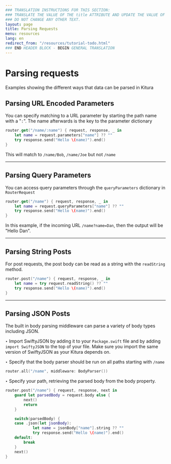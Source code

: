 ```yaml
---
### TRANSLATION INSTRUCTIONS FOR THIS SECTION:
### TRANSLATE THE VALUE OF THE title ATTRIBUTE AND UPDATE THE VALUE OF THE lang ATTRIBUTE.
### DO NOT CHANGE ANY OTHER TEXT.
layout: page
title: Parsing Requests
menu: resources
lang: en
redirect_from: "/resources/tutorial-todo.html"
### END HEADER BLOCK - BEGIN GENERAL TRANSLATION
---
```


<div class="titleBlock">
  <h1>Parsing requests</h1>
  <p>Examples showing the different ways that data can be parsed in Kitura</p>
</div>

## Parsing URL Encoded Parameters

You can specify matching to a URL parameter by starting the path name with a "`:`". The name afterwards is the key to the parameter dictionary

```swift
router.get("/name/:name") { request, response, _ in
    let name = request.parameters["name"] ?? ""
    try response.send("Hello \(name)").end()
}
```
This will match to `/name/Bob`, `/name/Joe` but not `/name`

---

## Parsing Query Parameters

You can access query parameters through the `queryParameters` dictionary in `RouterRequest`

```swift
router.get("/name") { request, response, _ in
    let name = request.queryParameters["name"] ?? ""
    try response.send("Hello \(name)").end()
}
```

In this example, if the incoming URL `/name?name=Dan`, then the output will be "Hello Dan".

---

## Parsing String Posts

For post requests, the post body can be read as a string with the `readString` method.

```swift
router.post("/name") { request, response, _ in
    let name = try request.readString() ?? ""
    try response.send("Hello \(name)").end()
}
```

---

## Parsing JSON Posts

The built in body parsing middleware can parse a variety of body types including JSON.

<span class="arrow">&#8227;</span> Import SwiftyJSON by adding it to your `Package.swift` file and by adding `import SwiftyJSON` to the top of your file. Make sure you import the same version of SwiftyJSON as your Kitura depends on.

<span class="arrow">&#8227;</span> Specify that the body parser should be run on all paths starting with `/name`

```swift
router.all("/name", middleware: BodyParser())
```

<span class="arrow">&#8227;</span> Specify your path, retrieving the parsed body from the body property.

```swift
router.post("/name") { request, response, next in
    guard let parsedBody = request.body else {
        next()
        return
    }

    switch(parsedBody) {
    case .json(let jsonBody):
            let name = jsonBody["name"].string ?? ""
            try response.send("Hello \(name)").end()
    default:
        break
    }
    next()
}
```
